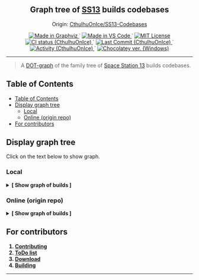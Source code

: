 
<p align="center">
	<h2 align="center">
		Graph tree of <a href="http://www.byond.com/games/Exadv1/SpaceStation13">SS13</a> builds codebases
	</h2>
	<p align="center">
		Origin:
		<a href="https://github.com/CthulhuOnIce/SS13-Codebases">
			CthulhuOnIce/SS13-Codebases
		</a>
	</p>
</p>


<p align="center">
	<!--
		Static Badges
	-->
	<a href="https://graphviz.org/">
		<img alt="Made in Graphviz"
		src="./.github/static/Made_in-Graphviz-30638e.svg"/>
	</a>˙
	<a href="https://code.visualstudio.com/">
		<img alt="Made in VS Code"
		src="./.github/static/Made_in-VS_Code-1f425f.svg"/>
	</a>˙
	<a href="https://opensource.org/licenses/MIT">
		<img alt="MIT License"
		src="./.github/static/License-MIT-yellow.svg"/>
	</a>
	<br>
	<!--
		Dinamic Badges
	-->
	<a href="https://github.com/CthulhuOnIce/SS13-Codebases/actions/workflows/main.yml">
		<img alt="CI status (CthulhuOnIce)"
		src="https://github.com/CthulhuOnIce/SS13-Codebases/actions/workflows/main.yml/badge.svg"/>
	</a>˙
	<a href="https://github.com/CthulhuOnIce/SS13-Codebases/commits/">
		<img alt="Last Commit (CthulhuOnIce)"
		src="https://img.shields.io/github/last-commit/CthulhuOnIce/SS13-Codebases"/>
	</a>˙
	<a href="https://github.com/badges/shields/pulse">
		<img alt="Activity (CthulhuOnIce)"
		src="https://img.shields.io/github/commit-activity/m/CthulhuOnIce/SS13-Codebases" />
	</a>˙
	<a href="https://community.chocolatey.org/packages/Graphviz">
		<img alt="Chocolatey ver. (Windows)"
		src="https://img.shields.io/chocolatey/v/graphviz">
	</a>
</p>

---

> A [DOT-graph](https://en.wikipedia.org/wiki/DOT_(graph_description_language)) of the family tree of [Space Station 13](http://www.byond.com/games/Exadv1/SpaceStation13) builds codebases.

## Table of Contents

- [Table of Contents](#table-of-contents)
- [Display graph tree](#display-graph-tree)
	- [Local](#local)
	- [Online (origin repo)](#online-origin-repo)
- [For contributors](#for-contributors)

## Display graph tree

Click on the text below to show graph.

### Local

<details>
	<summary><b>[ Show graph of builds ]</b></summary>
	<a href="./out/tree.svg?sanitize=true">
		<img alt="Graphviz graph (local)" src="./out/tree.svg?sanitize=true">
	</a>
	<b>Compiled: July 07, 2021 - 09:34PM (ÜTC +03)</b>
	<br/>
	(or check auto-generated datetime <a href="./out/compile_datetime.txt/">here</a>)
</details>

### Online (origin repo)

<details>
	<summary><b>[ Show graph of builds ]</b></summary>
	<a href="https://github.com/CthulhuOnIce/SS13-Codebases/blob/master/out/tree.svg?sanitize=true">
		<img alt="Graphviz graph (online)" src="./out/tree.svg?sanitize=true">
	</a>
	<b>Check auto-generated datetime <a href="https://github.com/CthulhuOnIce/SS13-Codebases/blob/master/out/compile_datetime.txt?sanitize=true">here</a>
</details>

## For contributors

 1. [Contributing](./.github/CONTRIBUTING.md)
 1. [ToDo list](./.github/TODO.md)
 1. [Download](./.github/DOWNLOAD.md)
 1. [Building](./.github/BUILDING.md)

---
